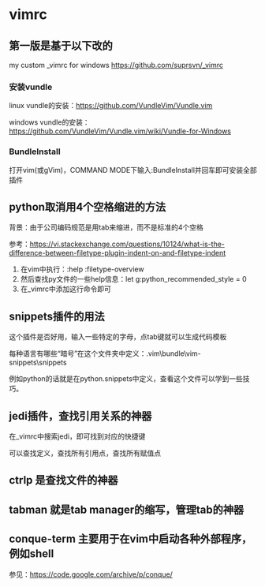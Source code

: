 # vimrc
## 第一版是基于以下改的
my custom _vimrc for windows
https://github.com/suprsvn/_vimrc

### 安装vundle
linux vundle的安装：https://github.com/VundleVim/Vundle.vim

windows vundle的安装：https://github.com/VundleVim/Vundle.vim/wiki/Vundle-for-Windows

### BundleInstall
打开vim(或gVim)，COMMAND MODE下输入:BundleInstall并回车即可安装全部插件

## python取消用4个空格缩进的方法
背景：由于公司编码规范是用tab来缩进，而不是标准的4个空格

参考：https://vi.stackexchange.com/questions/10124/what-is-the-difference-between-filetype-plugin-indent-on-and-filetype-indent

1. 在vim中执行：:help :filetype-overview
2. 然后查找py文件的一些help信息：let g:python_recommended_style = 0
3. 在_vimrc中添加这行命令即可

## snippets插件的用法

这个插件是否好用，输入一些特定的字母，点tab键就可以生成代码模板

每种语言有哪些“暗号”在这个文件夹中定义：.vim\bundle\vim-snippets\snippets

例如python的话就是在python.snippets中定义，查看这个文件可以学到一些技巧。

## jedi插件，查找引用关系的神器

在_vimrc中搜索jedi，即可找到对应的快捷键

可以查找定义，查找所有引用点，查找所有赋值点

##	ctrlp 是查找文件的神器 

##  tabman 就是tab manager的缩写，管理tab的神器

## conque-term 主要用于在vim中启动各种外部程序，例如shell
参见：https://code.google.com/archive/p/conque/
